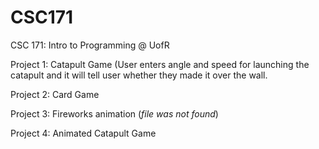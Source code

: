 # CSC171
CSC 171: Intro to Programming @ UofR


Project 1: Catapult Game (User enters angle and speed for launching the catapult and it will tell user whether they made it over the wall.

Project 2: Card Game

Project 3: Fireworks animation (*file was not found*)

Project 4: Animated Catapult Game
